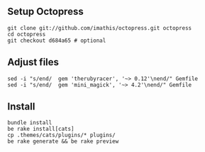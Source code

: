 ## Setup Octopress
    git clone git://github.com/imathis/octopress.git octopress
    cd octopress
    git checkout d684a65 # optional

## Adjust files
    sed -i "s/end/  gem 'therubyracer', '~> 0.12'\nend/" Gemfile
    sed -i "s/end/  gem 'mini_magick', '~> 4.2'\nend/" Gemfile

## Install
    bundle install
    be rake install[cats]
    cp .themes/cats/plugins/* plugins/
    be rake generate && be rake preview
